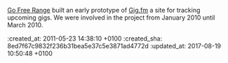[Go Free Range](/) built an early prototype of [Gig.fm][] a site for tracking upcoming gigs. We were involved in the project from January 2010 until March 2010.

[Gig.fm]: http://gig.fm

:created_at: 2011-05-23 14:38:10 +0100
:created_sha: 8ed7f67c9832f236b31bea5e37c5e3871ad4772d
:updated_at: 2017-08-19 10:50:48 +0100
